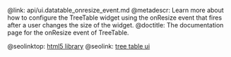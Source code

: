@link: api/ui.datatable_onresize_event.md
@metadescr: Learn more about how to configure the TreeTable widget using the onResize event that fires after a user changes the size of the widget.
@doctitle: The documentation page for the onResize event of TreeTable.

@seolinktop: [html5 library](https://webix.com)
@seolink: [tree table ui](https://webix.com/widget/treetable/)